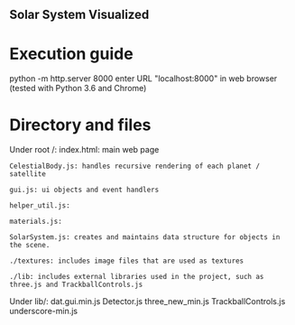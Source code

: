 ## Solar System Visualized

# Execution guide
python -m http.server 8000
enter URL "localhost:8000" in web browser (tested with Python 3.6 and Chrome)


# Directory and files
Under root /:
    index.html: main web page

    CelestialBody.js: handles recursive rendering of each planet / satellite

    gui.js: ui objects and event handlers

    helper_util.js:

    materials.js:

    SolarSystem.js: creates and maintains data structure for objects in the scene.

    ./textures: includes image files that are used as textures

    ./lib: includes external libraries used in the project, such as three.js and TrackballControls.js

Under lib/:
    dat.gui.min.js
    Detector.js
    three_new_min.js
    TrackballControls.js
    underscore-min.js
